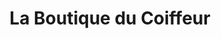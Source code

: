 ---
title: "La Boutique du Coiffeur"
url: /rambouillet/la-boutique-du-coiffeur/
shop: Friseurbedarf
---